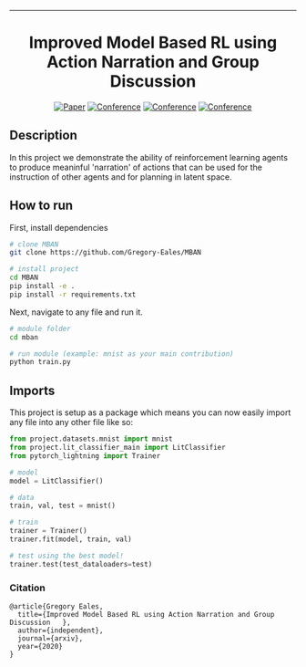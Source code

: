 ---

<div align="center">    
 
# Improved Model Based RL using Action Narration and Group Discussion    

[![Paper](http://img.shields.io/badge/paper-arxiv.1001.2234-B31B1B.svg)](https://www.nature.com/articles/nature14539)
[![Conference](http://img.shields.io/badge/NeurIPS-2019-4b44ce.svg)](https://papers.nips.cc/book/advances-in-neural-information-processing-systems-31-2018)
[![Conference](http://img.shields.io/badge/ICLR-2019-4b44ce.svg)](https://papers.nips.cc/book/advances-in-neural-information-processing-systems-31-2018)
[![Conference](http://img.shields.io/badge/AnyConference-year-4b44ce.svg)](https://papers.nips.cc/book/advances-in-neural-information-processing-systems-31-2018)  
<!--
ARXIV   
[![Paper](http://img.shields.io/badge/arxiv-math.co:1480.1111-B31B1B.svg)](https://www.nature.com/articles/nature14539)
-->


<!--  
Conference   
-->   
</div>
 
## Description   
In this project we demonstrate the ability of reinforcement learning agents to produce meaninful 'narration' of actions that can be used for the instruction of other agents and for planning in latent space.

## How to run   
First, install dependencies   
```bash
# clone MBAN 
git clone https://github.com/Gregory-Eales/MBAN

# install project   
cd MBAN
pip install -e .   
pip install -r requirements.txt
 ```   
 Next, navigate to any file and run it.   
 ```bash
# module folder
cd mban

# run module (example: mnist as your main contribution)   
python train.py    
```

## Imports
This project is setup as a package which means you can now easily import any file into any other file like so:
```python
from project.datasets.mnist import mnist
from project.lit_classifier_main import LitClassifier
from pytorch_lightning import Trainer

# model
model = LitClassifier()

# data
train, val, test = mnist()

# train
trainer = Trainer()
trainer.fit(model, train, val)

# test using the best model!
trainer.test(test_dataloaders=test)
```

### Citation   
```
@article{Gregory Eales,
  title={Improved Model Based RL using Action Narration and Group Discussion   },
  author={independent},
  journal={arxiv},
  year={2020}
}
```   
